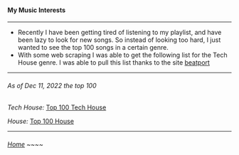 #### My Music Interests

---

- Recently I have been getting tired of listening to my playlist, and have been lazy to look for new songs. So instead of looking too hard, I just wanted to see the top 100 songs in a certain genre.
- With some web scraping I was able to get the following list for the Tech House genre. I was able to pull this list thanks to the site [beatport](https://www.beatport.com/genre/tech-house/11/top-100)

---

###### As of Dec 11, 2022 the top 100

*Tech House:*
[Top 100 Tech House](top100_TechHouse-2022-12-11.txt)

*House:*
[Top 100 House](top100_House-2022-12-11.txt)


---

###### [Home](https://eddiegranados.github.io/Eduardo_Granados/)        ~~~~